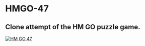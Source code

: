 # HMGO-47

## Clone attempt of the HM GO puzzle game. 

[![ HM GO 47 ](https://markdown-videos-api.jorgenkh.no/youtube/lP9vGtKQf0I)](https://youtu.be/lP9vGtKQf0I)
